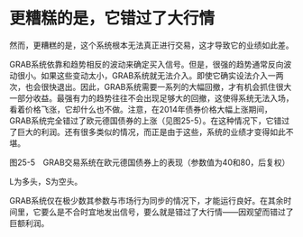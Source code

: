 # 更糟糕的是，它错过了大行情

然而，更糟糕的是，这个系统根本无法真正进行交易，这才导致它的业绩如此差。

GRAB系统依靠和趋势相反的波动来确定买入信号。但是，很强的趋势通常反向波动很小。如果这些变动太小，GRAB系统就无法介入。即使它确实设法介入一两次，也会很快退出。因此，GRAB系统需要一系列的大幅回撤，才有机会抓住很大一部分收益。最强有力的趋势往往不会出现足够大的回撤，这使得系统无法入场，看着价格飞涨，它却什么也不做。注意，在2014年债券价格大幅上涨期间，GRAB系统完全错过了欧元德国债券的上涨（见图25-5）。在这种情况下，它错过了巨大的利润。还有很多类似的情况，而正是由于这些，系统的业绩才变得如此不堪。

[](http://popImage?src='../Images/593-1.jpg')

图25-5　GRAB交易系统在欧元德国债券上的表现（参数值为40和80，后复权）

L为多头，S为空头。

GRAB系统仅在极少数其参数与市场行为同步的情况下，才能运行良好。在其余时间里，它要么是不合时宜地发出信号，要么就是错过了大行情——因观望而错过了巨额利润。